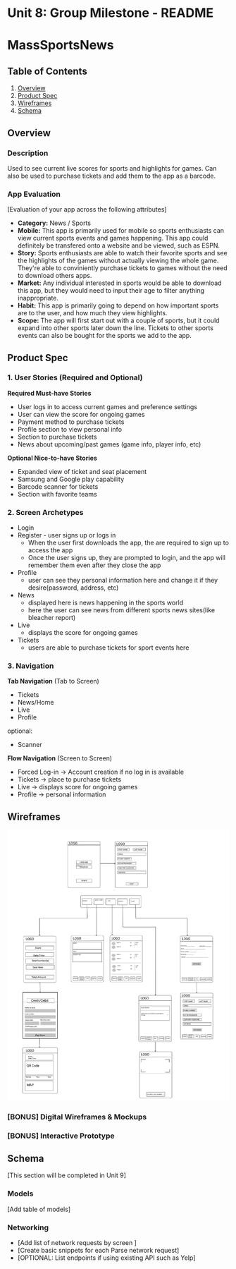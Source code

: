 Unit 8: Group Milestone - README
===

# MassSportsNews

## Table of Contents
1. [Overview](#Overview)
1. [Product Spec](#Product-Spec)
1. [Wireframes](#Wireframes)
2. [Schema](#Schema)

## Overview
### Description
Used to see current live scores for sports and highlights for games. Can also be used to purchase tickets and add them to the app as a barcode. 

### App Evaluation
[Evaluation of your app across the following attributes]
- **Category:** News / Sports
- **Mobile:** This app is primarily used for mobile so sports enthusiasts can view current sports events and games happening. This app could definitely be transfered onto a website and be viewed, such as ESPN. 
- **Story:** Sports enthusiasts are able to watch their favorite sports and see the highlights of the games without actually viewing the whole game. They're able to conviniently purchase tickets to games without the need to download others apps. 
- **Market:** Any individual interested in sports would be able to download this app, but they would need to input their age to filter anything inappropriate. 
- **Habit:** This app is primarily going to depend on how important sports are to the user, and how much they view highlights. 
- **Scope:** The app will first start out with a couple of sports, but it could expand into other sports later down the line. Tickets to other sports events can also be bought for the sports we add to the app. 

## Product Spec

### 1. User Stories (Required and Optional)

**Required Must-have Stories**

* User logs in to access current games and preference settings
* User can view the score for ongoing games
* Payment method to purchase tickets
* Profile section to view personal info 
* Section to purchase tickets
* News about upcoming/past games (game info, player info, etc)

**Optional Nice-to-have Stories**

* Expanded view of ticket and seat placement
* Samsung and Google play capability
* Barcode scanner for tickets
* Section with favorite teams

### 2. Screen Archetypes

* Login
* Register - user signs up or logs in
   * When the user first downloads the app, the are required to sign up to access the app
   * Once the user signs up, they are prompted to login, and the app will remember them even after they close the app
* Profile 
    * user can see they personal information here and change it if they desire(password, address, etc)
* News
    * displayed here is news happening in the sports world
    * here the user can see news from different sports news sites(like bleacher report)
* Live
    * displays the score for ongoing games
* Tickets
    *  users are able to purchase tickets for sport events here


### 3. Navigation

**Tab Navigation** (Tab to Screen)

* Tickets
* News/Home
* Live
* Profile

optional:
* Scanner


**Flow Navigation** (Screen to Screen)

* Forced Log-in -> Account creation if no log in is available
* Tickets -> place to purchase tickets
* Live -> displays score for ongoing games
* Profile -> personal information


## Wireframes
<img src="MassSports-Wireframe.pdf" width=600><br>

### [BONUS] Digital Wireframes & Mockups

### [BONUS] Interactive Prototype

## Schema 
[This section will be completed in Unit 9]
### Models
[Add table of models]
### Networking
- [Add list of network requests by screen ]
- [Create basic snippets for each Parse network request]
- [OPTIONAL: List endpoints if using existing API such as Yelp]

